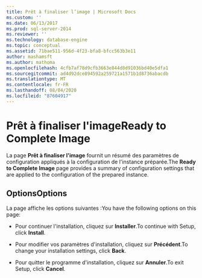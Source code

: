 ```yaml
---
title: Prêt à finaliser l’image | Microsoft Docs
ms.custom: ''
ms.date: 06/13/2017
ms.prod: sql-server-2014
ms.reviewer: ''
ms.technology: database-engine
ms.topic: conceptual
ms.assetid: 71bae511-956d-4f23-bfa8-bfcc563b3e11
author: mashamsft
ms.author: mathoma
ms.openlocfilehash: 4cfb7af78d9cfb3663e844d8d91036bd40e5dfa1
ms.sourcegitcommit: ad4d92dce894592a259721a1571b1d8736abacdb
ms.translationtype: MT
ms.contentlocale: fr-FR
ms.lasthandoff: 08/04/2020
ms.locfileid: "87604917"
---
```

# <a name="ready-to-complete-image"></a><span data-ttu-id="7f051-102">Prêt à finaliser l'image</span><span class="sxs-lookup"><span data-stu-id="7f051-102">Ready to Complete Image</span></span>
  <span data-ttu-id="7f051-103">La page **Prêt à finaliser l'image** fournit un résumé des paramètres de configuration appliqués à la configuration de l'instance préparée.</span><span class="sxs-lookup"><span data-stu-id="7f051-103">The **Ready to Complete Image** page provides a summary of configuration settings that are applied to the configuration of the prepared instance.</span></span>  
  
## <a name="options"></a><span data-ttu-id="7f051-104">Options</span><span class="sxs-lookup"><span data-stu-id="7f051-104">Options</span></span>  
 <span data-ttu-id="7f051-105">La page affiche les options suivantes :</span><span class="sxs-lookup"><span data-stu-id="7f051-105">You have the following options on this page:</span></span>  
  
-   <span data-ttu-id="7f051-106">Pour continuer l'installation, cliquez sur **Installer**.</span><span class="sxs-lookup"><span data-stu-id="7f051-106">To continue with Setup, click **Install**.</span></span>  
  
-   <span data-ttu-id="7f051-107">Pour modifier vos paramètres d'installation, cliquez sur **Précédent**.</span><span class="sxs-lookup"><span data-stu-id="7f051-107">To change your installation settings, click **Back**.</span></span>  
  
-   <span data-ttu-id="7f051-108">Pour quitter le programme d'installation, cliquez sur **Annuler**.</span><span class="sxs-lookup"><span data-stu-id="7f051-108">To exit Setup, click **Cancel**.</span></span>  
  
  
